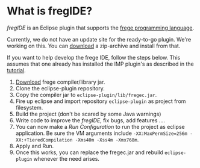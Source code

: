 What is fregIDE?
================

*fregIDE* is an Eclipse plugin that supports the [frege programming language](https://github.com/Frege/).

Currently, we do not have an update site for the ready-to-go plugin. We're working on this.
You can [download](https://github.com/Frege/eclipse-plugin/downloads/) a zip-archive and install from that.

If you want to help develop the frege IDE, follow the steps below. 
This assumes that one already has installed the IMP plugin's as described in the [tutorial](https://github.com/Frege/eclipse-plugin/wiki/).

  1. [Download](https://github.com/Frege/frege/downloads/) frege compiler/library jar. 
  2. Clone the eclipse-plugin repository.
  3. Copy the compiler jar to `eclipse-plugin/lib/fregec.jar`.
  4. Fire up eclipse and import repository `eclipse-plugin` as project from filesystem.
  5. Build the project (don't be scared by some Java warnings)
  6. Write code to improve the *fregIDE*, fix bugs, add features ....
  7. You can now make a *Run Configuration* to run the project as eclipse application. Be sure the VM arguments include `-XX:MaxPermSize=256m -XX:+TieredCompilation -Xms40m -Xss4m -Xmx768m`.
  8. Apply and Run.
  9. Once this works, you can replace the fregec.jar and rebuild `eclipse-plugin` whenever the need arises.

